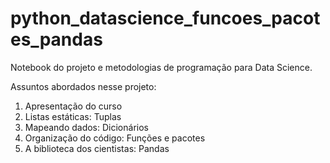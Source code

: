 # python_datascience_funcoes_pacotes_pandas
Notebook do projeto e metodologias de programação para Data Science.


Assuntos abordados nesse projeto:

1.	Apresentação do curso
2.	Listas estáticas: Tuplas
3.	Mapeando dados: Dicionários
4.	Organização do código: Funções e pacotes
5.	A biblioteca dos cientistas: Pandas

